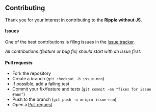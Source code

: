 ## Contributing

Thank you for your interest in contributing to the **Ripple without JS**.

#### Issues

One of the best contributions is filing issues in the [Issue tracker](https://github.com/Kvaibhav01/Ripple-without-JS/issues). 

_All contributions (feature or bug fix) should start with an issue first_.

#### Pull requests

- Fork the repository
- Create a branch (`git checkout -b issue-nnn`)
- If possible, add a failing test
- Commit your fix/feature and tests (`git commit -am "fixes for issue #nnn"`)
- Push to the branch (`git push -u origin issue-nnn`)
- Open a [Pull request](https://github.com/Kvaibhav01/Ripple-without-JS/pulls)


[issue-tracker]: https://github.com/Kvaibhav01/Ripple-without-JS/issues
[pull-request]: https://github.com/Kvaibhav01/Ripple-without-JS/pulls
